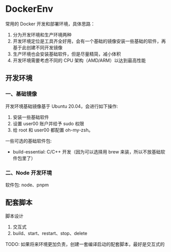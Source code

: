 # DockerEnv

常用的 Docker 开发和部署环境，具体思路：

1. 分为开发环境和生产环境两种
2. 开发环境定位是工具齐全好用，会有一个基础的镜像安装一些基础的软件，再基于此创建不同开发镜像
3. 生产环境也会安装基础软件，但是尽量精简，减小体积
4. 开发环境需要考虑不同的 CPU 架构（AMD/ARM）以达到最高性能

## 开发环境

### 一、基础镜像

开发环境基础镜像基于 Ubuntu 20.04，会进行如下操作:

1. 安装一些基础软件
2. 设置 user00 账户并给予 sudo 权限
3. 给 root 和 user00 都配置 oh-my-zsh。

一些可选的基础软件包:

- build-essential: C/C++ 开发（因为可以选择用 brew 来装，所以不放基础软件包里了）

### 二、Node 开发环境

软件包: node、pnpm

## 配套脚本

脚本设计

1. 交互式
2. build、start、restart、stop、delete

TODO: 如果将来环境更加负责，创建一套编译启动的配套脚本，最好是交互式的
